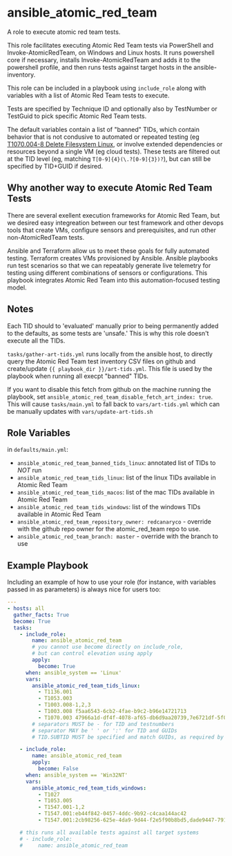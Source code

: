 # ansible_atomic_red_team

A role to execute atomic red team tests.

This role facilitates executing Atomic Red Team tests via PowerShell and
Invoke-AtomicRedTeam, on Windows and Linux hosts. It runs powershell core if
necessary, installs Invoke-AtomicRedTeam and adds it to the powershell profile,
and then runs tests against target hosts in the ansible-inventory.

This role can be included in a playbook using `include_role` along with
variables with a list of Atomic Red Team tests to execute.

Tests are specified by Technique ID and optionally also by TestNumber or
TestGuid to pick specific Atomic Red Team tests.

The default variables contain a list of "banned" TIDs, which contain behavior
that is not condusive to automated or repeated testing (eg [T1070.004-8 Delete
Filesystem
Linux](https://github.com/redcanaryco/atomic-red-team/blob/master/atomics/T1070.004/T1070.004.md#atomic-test-8---delete-filesystem---linux),
or involve extended dependencies or resources beyond a single VM (eg cloud
tests). These tests are filtered out at the TID level (eg, matching
`T[0-9]{4}(\.?[0-9]{3})?`), but can still be specified by TID+GUID if desired.

## Why another way to execute Atomic Red Team Tests

There are several exellent execution frameworks for Atomic Red Team, but we
desired easy integreation between our test framework and other devops tools
that create VMs, configure sensors and prerequisites, and run other
non-AtomicRedTeam tests.

Ansible and Terraform allow us to meet these goals for fully automated
testing. Terraform creates VMs provisioned by Ansible. Ansible playbooks run
test scenarios so that we can repeatably generate live telemetry for testing
using different combinations of sensors or configurations. This playbook
integrates Atomic Red Team into this automation-focused testing model.

## Notes

Each TID should to 'evaluated' manually prior to being permanently added to the
defaults, as some tests are 'unsafe.' This is why this role doesn't execute
all the TIDs.

`tasks/gather-art-tids.yml` runs locally from the ansible host, to directly
query the Atomic Red Team test inventory CSV files on github and create/update
`{{ playbook_dir }}/art-tids.yml`. This file is used by the playbook when running
all execpt "banned" TIDs.

If you want to disable this fetch from github on the machine running the
playbook, set `ansible_atomic_red_team_disable_fetch_art_index: true`.
This will cause `tasks/main.yml` to fall back to `vars/art-tids.yml` which
can be manually updates with `vars/update-art-tids.sh`

## Role Variables

in `defaults/main.yml`:

- `ansible_atomic_red_team_banned_tids_linux`: annotated list of TIDs to _NOT_ run
- `ansible_atomic_red_team_tids_linux`: list of the linux TIDs available in
  Atomic Red Team
- `ansible_atomic_red_team_tids_macos`: list of the mac TIDs available in
  Atomic Red Team
- `ansible_atomic_red_team_tids_windows`: list of the windows TIDs available in
  Atomic Red Team
- `ansible_atomic_red_team_repository_owner: redcanaryco` - override with the
  github repo owner for the atomic_red_team repo to use.
- `ansible_atomic_red_team_branch: master` - override with the branch to use

## Example Playbook

Including an example of how to use your role (for instance, with variables
passed in as parameters) is always nice for users too:

```yaml
---
- hosts: all
  gather_facts: True
  become: True
  tasks:
    - include_role:
        name: ansible_atomic_red_team
        # you cannot use become directly on include_role,
        # but can control elevation using apply
        apply:
          become: True
      when: ansible_system == 'Linux'
      vars:
        ansible_atomic_red_team_tids_linux:
          - T1136.001
          - T1053.003
          - T1003.008-1,2,3
          - T1003.008 f5aa6543-6cb2-4fae-b9c2-b96e14721713
          - T1070.003 47966a1d-df4f-4078-af65-db6d9aa20739,7e6721df-5f08-4370-9255-f06d8a77af4c
        # separators MUST be - for TID and testnumbers
        # separator MAY be ' ' or ':' for TID and GUIDs
        # TID.SUBTID MUST be specified and match GUIDs, as required by Invoke-AtomicTest

    - include_role:
        name: ansible_atomic_red_team
        apply:
          become: False
      when: ansible_system == 'Win32NT'
      vars:
        ansible_atomic_red_team_tids_windows:
          - T1027
          - T1053.005
          - T1547.001-1,2
          - T1547.001:eb44f842-0457-4ddc-9b92-c4caa144ac42
          - T1547.001:2cb98256-625e-4da9-9d44-f2e5f90b8bd5,dade9447-791e-4c8f-b04b-3a35855dfa06

    # this runs all available tests against all target systems
    # - include_role:
    #     name: ansible_atomic_red_team
```
